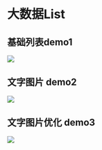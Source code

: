 # 大数据List

## 基础列表demo1

![](https://cdn.jsdelivr.net/gh/maoyln/maoyl-img/blog/大数据表格demo1.gif)

## 文字图片 demo2

![](https://cdn.jsdelivr.net/gh/maoyln/maoyl-img/blog/大数据ListDemo2.gif)

## 文字图片优化 demo3

![](https://cdn.jsdelivr.net/gh/maoyln/maoyl-img/blog/大数据表格03.gif)
